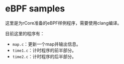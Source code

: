 # eBPF samples

这里是为rCore准备的eBPF样例程序，需要使用clang编译。

目前这里的程序有：
+ `map.c`：更新一个map并输出信息。
+ `time1.c`：计时程序的前半部分。
+ `time2.c`：计时程序的后半部分。
